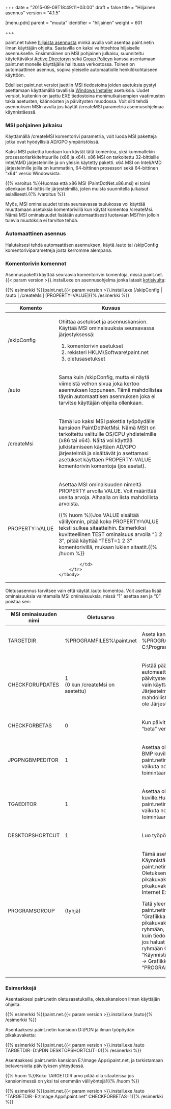 +++
date = "2015-09-09T18:49:11+03:00"
draft = false
title = "Hiljainen asennus"
version = "4.1.5"

[menu.pdn]
    parent = "muuta"
    identifier = "hiljainen"
    weight = 601

+++

paint.net tukee [hiljaista asennusta](https://en.wikipedia.org/wiki/tableed_installation) minkä avulla voit asentaa paint.netin ilman
käyttäjän ohjeita. Saatavilla on kaksi vaihtoehtoa hiljaiselle asennukselle. Ensimmäinen on MSI pohjainen julkaisu, suunniteltu käytettäväksi
[Active Directoryn](https://fi.wikipedia.org/wiki/Active_Directory) sekä [Group Policyn](https://en.wikipedia.org/wiki/Group_policy) kanssa
asentamaan paint.net monelle käyttäjälle hallitussa verkostossa. Toinen on automaattinen asennus, sopiva yleiselle automaatiolle henkilökohtaiseen
käyttöön.

Edelliset paint.net versiot jaettiin MSI tiedostoina joiden asetuksia pystyi asettamaan käyttämällä tavallisia
[Windows Installer](https://en.wikipedia.org/wiki/Microsoft_Installer) asetuksia. Uudet versiot, kuitenkin on jaettu EXE tiedostoina monimutkaisempien
vaatimusten takia asetusten, käännösten ja päivitysten muodossa. Voit silti tehdä asennuksen MSIn avulla jos käytät /createMSI parametria
asennusohjelmaa käynnistäessä.

### MSI pohjainen julkaisu

Käyttämällä /createMSI komentorivi parametria, voit luoda MSI paketteja jotka ovat hyödyllisiä AD/GPO ympäristöissä.

Kaksi MSI pakettia luodaan kun käytät tätä komentoa, yksi kummallekin prosessoriarkkitehtuurille (x86 ja x64). x86 MSI on tarkoitettu 32-bittisille
Intel/AMD järjestelmille ja on yleisin käytetty paketti. x64 MSI on Intel/AMD järjestelmille joilla on kummatkin, 64-bittinen prosessori sekä
64-bittinen &ldquo;x64&rdquo; versio Windowsista.

{{% varoitus %}}Huomaa että x86 MSI (PaintDotNet.x86.msi) ei toimi ollenkaan 64-bittisille järjestelmillä, joten muista suunnitella julkaisut asiallisesti.{{% /varoitus %}}

Myös, MSI ominaisuudet toista seuraavassa taulukossa voi käyttää muuttamaan asetuksia komentorivillä kun käytät komentoa /createMsi. Nämä
MSI ominaisuudet lisätään automaattisesti luotavaan MSI'hin jolloin tulevia muutoksia ei tarvitse tehdä.

### Automaattinen asennus

Halutaksesi tehdä automaattisen asennuksen, käytä /auto tai /skipConfig komentoriviparametreja josta kerromme alempana.

### Komentorivin komennot

Asennuspaketti käyttää seuraavia komentorivin komentoja, missä paint.net.{{< param version >}}.install.exe on asennusohjelma jonka latasit
[kotisivulta](https://www.getpaint.net):

{{% esimerkki %}}paint.net.{{< param version >}}.install.exe [/skipConfig | /auto | /createMsi] [PROPERTY=VALUE]{{% /esimerkki %}}

<div class="table-responsive">
<table class="table" id="table0">
    <thead>
        <tr>
            <th>Komento</th>
            <th>Kuvaus</th>
        </tr>
    </thead>
    <tbody>
        <tr>
            <td class="fixed">
                <p>/skipConfig</p>
            </td>
            <td>
                <p>Ohittaa asetukset ja asennuskansion. Käyttää MSI ominaisuuksia seuraavassa järjestyksessä:</p>
                <ol>
                    <li>komentorivin asetukset</li>
                    <li>rekisteri HKLM\Software\paint.net</li>
                    <li>oletusasetukset</li>
                </ol>
            </td>
        </tr>
        <tr>
            <td class="fixed">
                <p>/auto</p>
            </td>
            <td>
                <p>Sama kuin /skipConfig, mutta ei näytä viimeistä velhon sivua joka kertoo asennuksen loppuneen. Tämä mahdollistaa täysin automaattisen
                asennuksen joka ei tarvitse käyttäjän ohjeita ollenkaan.</p>
            </td>
        </tr>
        <tr>
            <td class="fixed">
                <p>/createMsi</p>
            </td>
            <td>
                <p>Tämä luo kaksi MSI pakettia työpöydälle kansioon PaintDotNetMsi. Nämä MSIt on tarkoitettu valituille OS/CPU yhdistelmille (x86 tai x64).
                Näitä voi käyttää julkistamiseen käyttäen AD/GPO järjestelmiä ja sisältävät jo asettamasi asetukset käyttäen PROPERTY=VALUE komentorivin
                komentoja (jos asetat).</p>
            </td>
        </tr>
        <tr>
            <td class="fixed">
                <p>PROPERTY=VALUE</p>
            </td>
            <td>
                <p>Asettaa MSI ominaisuuden nimeltä PROPERTY arvolla VALUE. Voit määrittää useita arvoja. Alhaalla on lista mahdollista arvoista.</p>

{{% huom %}}Jos VALUE sisältää välilyönnin, pitää koko PROPERTY=VALUE teksti sulkea sitaatteihin. Esimerkiksi kuvitteellinen TEST ominaisuus arvolla &ldquo;1 2 3&rdquo;, pitää käyttää &ldquo;TEST=1 2 3&rdquo; komentorivillä, mukaan lukien sitaatit.{{% /huom %}}

            </td>
        </tr>
    </tbody>
</table>
</div>

Oletusasennus tarvitsee vain että käytät /auto komentoa. Voit asettaa lisää ominaisuuksia vaihtamalla MSI ominaisuuksia, missä &ldquo;1&rdquo;
asettaa sen ja &ldquo;0&rdquo; poistaa sen:

<div class="table-responsive">
<table class="table" id="table1">
    <thead>
        <tr>
            <th>MSI ominaisuuden nimi</th>
            <th>Oletusarvo</th>
            <th>Kuvaus</th>
        </tr>
    </thead>
    <tbody>
        <tr>
            <td class="fixed">
                <p>TARGETDIR</p>
            </td>
            <td class="text-center fixed">
                <p>%PROGRAMFILES%\paint.net</p>
            </td>
            <td>
                <p>Aseta kansio minne asennat paint.netin. %PROGRAMFILES% tarkoittaa yleensä C:\Program Files.</p>
            </td>
        </tr>
        <tr>
            <td class="fixed">
                <p>CHECKFORUPDATES</p>
            </td>
            <td class="text-center fixed">
                <p>1<br>(0 kun /createMsi on asetettu)</p>
            </td>
            <td>
                <p>Pistää päälle (1) tai pois päältä (0) automaattiset päivitykset. Huomaa että päivitysten tarkistus on päällä ja sallitty vain
                käyttäjille jotka ovat Järjestelmänvalvojien ryhmässä. Ei ole mahdollista päivittää käyttäjillä jotka eivät ole Järjestelmänvalvojien
                ryhmässä.</p>
            </td>
        </tr>
        <tr>
            <td class="fixed">
                <p>CHECKFORBETAS</p>
            </td>
            <td class="text-center fixed">
                <p>0</p>
            </td>
            <td>
                <p>Kun päivityksiä tarkisteaan, tarkista myös &ldquo;beta&rdquo; versio.</p>
            </td>
        </tr>
        <tr>
            <td class="fixed">
                <p>JPGPNGBMPEDITOR</p>
            </td>
            <td class="text-center fixed">
                <p>1</p>
            </td>
            <td>
                <p>Asettaa oletusmuokkaajan JPG, PNG ja BMP kuville. Huomaa että tämä asettaa paint.netin &ldquo;Muokkaa&rdquo; komennolle muttei
                vaikuta normaaliin kaksoisklikkauksen toimintaan Windowsissa.</p>
            </td>
        </tr>
        <tr>
            <td class="fixed">
                <p>TGAEDITOR</p>
            </td>
            <td class="text-center fixed">
                <p>1</p>
            </td>
            <td>
                <p>Asettaa oletusmuokkaajan TGA kuville.Huomaa että tämä asettaa paint.netin &ldquo;Muokkaa&rdquo; komennolle muttei vaikuta
                normaaliin kaksoisklikkauksen toimintaan Windowsissa.</p>
            </td>
        </tr>
        <tr>
            <td class="fixed">
                <p>DESKTOPSHORTCUT</p>
            </td>
            <td class="text-center fixed">
                <p>1</p>
            </td>
            <td>
                <p>Luo työpöydälle paint.net pikakuvakkeen.</p>
            </td>
        </tr>
        <tr>
            <td class="fixed">
                <p>PROGRAMSGROUP</p>
            </td>
            <td class="text-center fixed">
                <p>(tyhjä)</p>
            </td>
            <td>
                <p>Tämä asettaa mihinkä kansioon Käynnistä-valikon Ohjelmat ryhmään paint.netin pikakuvake luodaan. Oletuksena tämä on tyhjä jolloin pikakuvake
                luodaan juureen muiden pikakuvakkeiden kuten Media Player ja Internet Explorer kanssa.</p>
                <p>Tätä yleensä käytetään siirtämään paint.netin pikakuvake ryhmiin kuten &ldquo;Grafiikkaohjelmat&rdquo;. Jos haluat sijoittaa pikakuvakkeen
                ryhmän sisällä olevaan ryhmään, käytä samanlaista komentoa kuin tiedostonimen kanssa. Esimerkkinä jos haluat pikakuvakkeen Grafiikka ryhmään
                Ohjelmat ryhmässä (esim. &ldquo;Käynnistä &rarr; Kaikki ohjelmat &rarr; Ohjelmat &rarr; Grafiikka&rdquo;) aseta
                &ldquo;PROGRAMSGROUP=Ohjelmat\Grafiikka&rdquo;.</p>
            </td>
        </tr>
    </tbody>
</table>
</div>

### Esimerkkejä

Asentaaksesi paint.netin oletusasetuksilla, oletuskansioon ilman käyttäjän ohjeita:

{{% esimerkki %}}paint.net.{{< param version >}}.install.exe /auto{{% /esimerkki %}}

Asentaaksesi paint.netin kansioon D:\PDN ja ilman työpöydän pikakuvaketta:

{{% esimerkki %}}paint.net.{{< param version >}}.install.exe /auto TARGETDIR=D:\PDN DESKTOPSHORTCUT=0{{% /esimerkki %}}

Asentaaksesi paint.netin kansioon E:\Image Apps\paint.net, ja tarkistamaan betaversioita päivityksen yhteydessä.

{{% huom %}}Koko TARGETDIR arvo pitää olla sitaateissa jos kansionimessä on yksi tai enemmän välilyöntejä!{{% /huom %}}

{{% esimerkki %}}paint.net.{{< param version >}}.install.exe /auto &ldquo;TARGETDIR=E:\Image Apps\paint.net&rdquo; CHECKFORBETAS=1{{% /esimerkki %}}
